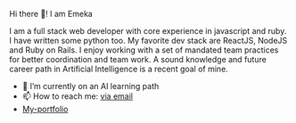 Hi there 👋! I am Emeka

I am a full stack web developer with core experience in javascript and ruby. I have written some python too. My favorite dev stack are ReactJS, NodeJS and Ruby on Rails. I enjoy working with a set of mandated team practices for better coordination and team work. A sound knowledge and future career path in Artificial Intelligence is a recent goal of mine.

- 🌱 I’m currently on an AI learning path
- 📫 How to reach me: [via email](mailto:emeka.s.chinedu@gmail.com)
- [My-portfolio](https://www.emekac.com)
